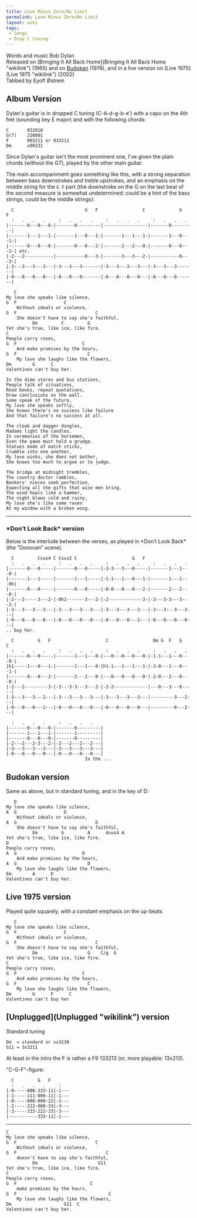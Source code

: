 ```yaml
---
title: Love Minus Zero/No Limit
permalink: Love Minus Zero/No Limit
layout: wiki
tags:
 - Songs
 - Drop C tuning
---
```


Words and music Bob Dylan  
Released on [Bringing It All Back
Home](Bringing It All Back Home "wikilink") (1965) and on
[Budokan](Budokan "wikilink") (1978), and in a live version on [Live
1975](Live 1975 "wikilink") (2002)  
Tabbed by Eyolf Østrem

<h2 class="songversion">
Album Version

</h2>
Dylan's guitar is in dropped C tuning (C-A-d-g-b-e') with a capo on the
4th fret (sounding key E major) and with the following chords:

    C       032010
    G(7)    220001
    F       003211 or 033211
    Dm      x00231

Since Dylan's guitar isn't the most prominent one, I've given the plain
chords (without the G7), played by the other main guitar.

The main accompaniment goes something like this, with a strong
separation between bass downstrokes and treble upstrokes, and an
emphasis on the middle string for the `G F` part (the downstroke on the
G on the last beat of the second measure is somewhat undetermined: could
be a hint of the bass strings, could be the middle strings):

      C                           G   F                 C             G   F
      :   .   .   .     :   .   .   .     :   .   .   .     :   .   .   .
    |-------0---0---0-|-------0---------|-----------------|-------0---------|
    |-------1---1---1-|-------1---0---1-|-------1---1---1-|-------1---0---1-|
    |-------0---0---0-|-------0---0---2-|-------2---2---0-|-------0---0---2-| etc.
    |-2---2-----------|-----------0---3-|-------3---3---2-|-----------0---3-|
    |-3---3---3---3---|-3---3---3-------|-3---3---3---3---|-3---3---3-------|
    |-0---0---0---0---|-0---0---0-------|-0---0---0---0---|-0---0---0-------|

       C
    My love she speaks like silence,
    G  F                  C
        Without ideals or violence,
    G  F                              C
        She doesn't have to say she's faithful,
              Dm         F         G
    Yet she's true, like ice, like fire.
    C
    People carry roses,
    G  F                         C
        And make promises by the hours,
    G  F                           C
        My love she laughs like the flowers,
    Dm        G      C
    Valentines can't buy her.

    In the dime stores and bus stations,
    People talk of situations,
    Read books, repeat quotations,
    Draw conclusions on the wall.
    Some speak of the future,
    My love she speaks softly,
    She knows there's no success like failure
    And that failure's no success at all.

    The cloak and dagger dangles,
    Madams light the candles.
    In ceremonies of the horsemen,
    Even the pawn must hold a grudge.
    Statues made of match sticks,
    Crumble into one another,
    My love winks, she does not bother,
    She knows too much to argue or to judge.

    The bridge at midnight trembles,
    The country doctor rambles,
    Bankers' nieces seek perfection,
    Expecting all the gifts that wise men bring.
    The wind howls like a hammer,
    The night blows cold and rainy,
    My love she's like some raven
    At my window with a broken wing.

* * * * *

<h3>
*Don’t Look Back* version

</h3>
Below is the interlude between the verses, as played in *Don’t Look
Back* (the “Donovan” scene).

      C         Csus4 C Csus2 C                     G   F
      :   .   .   .     :   .   .   .     :   .   .   .     :   .   .   .
    |-------0---0-----|-------0---0-----|-3-3---3---0-----|-------1---1---0-|
    |-------1---1-----|-------1---1-----|-1-1---1---0---1-|-------1---1---0h|
    |-------0---0-----|-------0---0-----|-0-0---0---0---2-|-------2---2---0-|
    |-2---2-----3---2-|-0h2-------3---2-|-2-------------3-|-3---3-3---3---2-|
    |-3---3---3---3---|-3---3---3---3---|-3---3---3---2---|-3---3---3---3---|
    |-0---0---0---0---|-0---0---0---0---|-0---0---0---2---|-0---0---0---0---|
    .. buy her.

      C         G   F                     C                 Dm G  F   G   C
      :   .   .   .     :   .   .   .     :   .   .   .     :   .   .   .
    |-------0---0-----|-------1---1---0-|---0---0---0---0-|-1-1---1---0---0-|
    |h1-----1---0---1-|-------1---1---0-|h1-1---1---1---1-|-3-0---1---0---1-|
    |-------0---0---2-|-------2---2---0-|---0---0---0---0-|-2-0---2---0---0-|
    |-2---2---------3-|-3---3-3---3---2-|-2-2-------------|---0---3---0-----|
    |-3---3---3---2---|-3---3---3---3---|-3---3---3---3---|---------3---2---|
    |-0---0---0---2---|-0---0---0---0---|-0---0---0---0---|---------0---2---|

      :   .   .   .     :   .   .   .
    |-------0---0---0-|-------0---------|
    |-------1---1---1-|-------1---------|
    |-------0---0---0-|-------0---------|
    |-2---2---2-3---2-|-2---2---2---2---|
    |-3---3---3---3---|-3---3---3---3---|
    |-0---0---0---0---|-0---0---0---0---|
                                  In the ...

<h2 class="songversion">
Budokan version

</h2>
Same as above, but in standard tuning, and in the key of D:

       D
    My love she speaks like silence,
    A  G                  D
        Without ideals or violence,
    A  G                              D
        She doesn't have to say she's faithful,
              Em         G         A      Asus4 A
    Yet she's true, like ice, like fire.
    D
    People carry roses,
    A  G                         D
        And make promises by the hours,
    A  G                           D
        My love she laughs like the flowers,
    Em        A      D
    Valentines can't buy her.

<h2 class="songversion">
Live 1975 version

</h2>
Played quite squarely, with a constant emphasis on the up-beats

       C
    My love she speaks like silence,
    G  F                  C
        Without ideals or violence,
    G  F                              C
        She doesn't have to say she's faithful,
              Dm                   G    C/g  G
    Yet she's true, like ice, like fire.
    C
    People carry roses,
    G  F                         C
        And make promises by the hours,
    G  F                           C
        My love she laughs like the flowers,
    Dm        G      F      C
    Valentines can't buy her

<h2 class="songversion">
[Unplugged](Unplugged "wikilink") version

</h2>
Standard tuning

    Dm  = standard or xx3230
    G11 = 3x3211

At least in the intro the F is rather a F9 133213 (or, more playable:
13x213).

"C-G-F"-figure:

      C         G   F
      :   .   .   .     :
    |-0-----000-333-11|-1---
    |-1-----111-000-11|-1---
    |-0-----000-000-22|-2---
    |-2-----222-000-33|-3---
    |-3-----333-222-33|-3---
    |-----------333-11|-1---

* * * * *

    C
    My love she speaks like silence,
    G  F                              C
        Without ideals or violence,
    G  F                                  C
        doesn't have to say she's faithful,
              Dm                       G11
    Yet she's true, like ice, like fire.
    C
    People carry roses,
    G  F                            C
        make promises by the hours,
    G  F                                   C
        My love she laughs like the flowers,
    Dm                    G11  C
    Valentines can't buy her.
